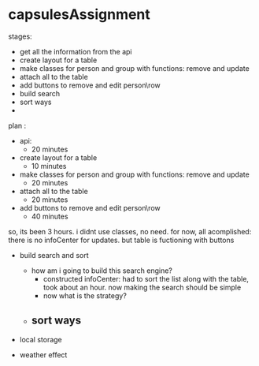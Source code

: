 # capsulesAssignment

stages: 
- get all the information from the api
- create layout for a table
- make classes for person and group with functions: remove and update
- attach all to the table
- add buttons to remove and edit person\row
- build search
- sort ways
-  

plan :
- api:
  - 20 minutes
- create layout for a table
  - 10 minutes
- make classes for person and group with functions: remove and update
  - 20 minutes
- attach all to the table
  - 20 minutes
- add buttons to remove and edit person\row
  - 40 minutes

so, its been 3 hours. i didnt use classes, no need. for now, all acomplished: there is no infoCenter for updates. but table is fuctioning with buttons


- build search and sort
  - how am i going to build this search engine?
    - constructed infoCenter: had to sort the list along with the table, took about an hour. now making the search should be simple
    - now what is the strategy?
  - sort ways
    -  

- local storage
- weather effect